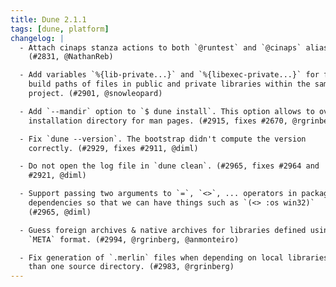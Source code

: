 ```yaml
---
title: Dune 2.1.1
tags: [dune, platform]
changelog: |
  - Attach cinaps stanza actions to both `@runtest` and `@cinaps` aliases
    (#2831, @NathanReb)

  - Add variables `%{lib-private...}` and `%{libexec-private...}` for finding
    build paths of files in public and private libraries within the same
    project. (#2901, @snowleopard)

  - Add `--mandir` option to `$ dune install`. This option allows to override the
    installation directory for man pages. (#2915, fixes #2670, @rgrinberg)

  - Fix `dune --version`. The bootstrap didn't compute the version
    correctly. (#2929, fixes #2911, @diml)

  - Do not open the log file in `dune clean`. (#2965, fixes #2964 and
    #2921, @diml)

  - Support passing two arguments to `=`, `<>`, ... operators in package
    dependencies so that we can have things such as `(<> :os win32)`
    (#2965, @diml)

  - Guess foreign archives & native archives for libraries defined using the
    `META` format. (#2994, @rgrinberg, @anmonteiro)

  - Fix generation of `.merlin` files when depending on local libraries with more
    than one source directory. (#2983, @rgrinberg)
---
```

